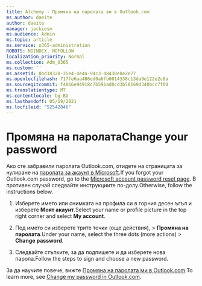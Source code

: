 ```yaml
---
title: Alchemy - Промяна на паролата ви в Outlook.com
ms.author: daeite
author: daeite
manager: jackiesm
ms.audience: Admin
ms.topic: article
ms.service: o365-administration
ROBOTS: NOINDEX, NOFOLLOW
localization_priority: Normal
ms.collection: Adm_O365
ms.custom: ''
ms.assetid: 0bd18328-35e4-4e4a-94c3-48430e8e2e77
ms.openlocfilehash: 717fe6aa486ed0a6fb0014338c13da9e122e2c8a
ms.sourcegitcommit: f4866e94918c7b591ad0cd3b58169d340bcc7f00
ms.translationtype: MT
ms.contentlocale: bg-BG
ms.lasthandoff: 05/19/2021
ms.locfileid: "52542846"
---
```

# <a name="change-your-password"></a><span data-ttu-id="c3912-102">Промяна на паролата</span><span class="sxs-lookup"><span data-stu-id="c3912-102">Change your password</span></span>

<span data-ttu-id="c3912-103">Ако сте забравили паролата Outlook.com, отидете на страницата за нулиране на [паролата за акаунт в Microsoft](https://go.microsoft.com/fwlink/p/?linkid=841909).</span><span class="sxs-lookup"><span data-stu-id="c3912-103">If you forgot your Outlook.com password, go to the [Microsoft account password reset page](https://go.microsoft.com/fwlink/p/?linkid=841909).</span></span> <span data-ttu-id="c3912-104">В противен случай следвайте инструкциите по-долу.</span><span class="sxs-lookup"><span data-stu-id="c3912-104">Otherwise, follow the instructions below.</span></span>
  
1. <span data-ttu-id="c3912-105">Изберете името или снимката на профила си в горния десен ъгъл и изберете **Моят акаунт**.</span><span class="sxs-lookup"><span data-stu-id="c3912-105">Select your name or profile picture in the top right corner and select **My account**.</span></span> 
    
2. <span data-ttu-id="c3912-106">Под името си изберете трите точки (още действия), > **Промяна на паролата**.</span><span class="sxs-lookup"><span data-stu-id="c3912-106">Under your name, select the three dots (more actions) > **Change password**.</span></span> 
    
3. <span data-ttu-id="c3912-107">Следвайте стъпките, за да подпишете и да изберете нова парола.</span><span class="sxs-lookup"><span data-stu-id="c3912-107">Follow the steps to sign and choose a new password.</span></span> 
    
<span data-ttu-id="c3912-108">За да научите повече, вижте [Промяна на паролата ми в Outlook.com](https://support.office.com/article/2138d690-811c-4545-b2f3-e4dbe80c9735.aspx).</span><span class="sxs-lookup"><span data-stu-id="c3912-108">To learn more, see [Change my password in Outlook.com](https://support.office.com/article/2138d690-811c-4545-b2f3-e4dbe80c9735.aspx).</span></span>
  

